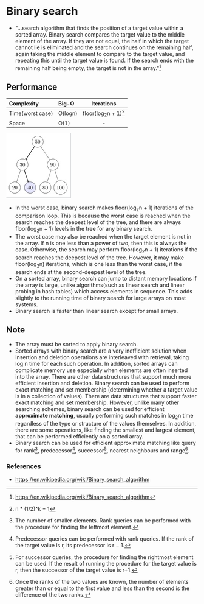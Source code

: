 # Binary search

- "...search algorithm that finds the position of a target value within a sorted array. Binary search compares the target value to the middle element of the array. If they are not equal, the half in which the target cannot lie is eliminated and the search continues on the remaining half, again taking the middle element to compare to the target value, and repeating this until the target value is found. If the search ends with the remaining half being empty, the target is not in the array."[^binary_search_definition]

## Performance

| Complexity       | Big-O       | Iterations                         |
| :--------------- | :---------- | :--------------------------------: |
| Time(worst case) | O(logn)     | floor(log<sub>2</sub>n + 1)[^iter] |
| Space            | O(1)        | -                                  |

[![example image](./images/binary_search_example.jpg "Image from Wikipedia")](https://en.wikipedia.org/wiki/Binary_search_algorithm#Procedure_for_finding_the_leftmost_element)

- In the worst case, binary search makes floor(log<sub>2</sub>n + 1) iterations of the comparison loop. This is because the worst case is reached when the search reaches the deepest level of the tree, and there are always floor(log<sub>2</sub>n + 1) levels in the tree for any binary search.
- The worst case may also be reached when the target element is not in the array. If n is one less than a power of two, then this is always the case. Otherwise, the search may perform floor(log<sub>2</sub>n + 1) iterations if the search reaches the deepest level of the tree. However, it may make floor(log<sub>2</sub>n) iterations, which is one less than the worst case, if the search ends at the second-deepest level of the tree.
- On a sorted array, binary search can jump to distant memory locations if the array is large, unlike algorithms(such as linear search and linear probing in hash tables) which access elements in sequence. This adds slightly to the running time of binary search for large arrays on most systems.
- Binary search is faster than linear search except for small arrays.

## Note

- The array must be sorted to apply binary search.
- Sorted arrays with binary search are a very inefficient solution when insertion and deletion operations are interleaved with retrieval, taking log n time for each such operation. In addition, sorted arrays can complicate memory use especially when elements are often inserted into the array. There are other data structures that support much more efficient insertion and deletion. Binary search can be used to perform exact matching and set membership (determining whether a target value is in a collection of values). There are data structures that support faster exact matching and set membership. However, unlike many other searching schemes, binary search can be used for efficient <b>approximate matching</b>, usually performing such matches in log<sub>2</sub>n time regardless of the type or structure of the values themselves. In addition, there are some operations, like finding the smallest and largest element, that can be performed efficiently on a sorted array.
- Binary search can be used for efficient approximate matching like query for rank[^rank_description], predecessor[^predecessor_description], successor[^successor_description], nearest neighbours and range[^range_description].

### References

- https://en.wikipedia.org/wiki/Binary_search_algorithm

[^rank_description]: The number of smaller elements. Rank queries can be performed with the procedure for finding the leftmost element.
[^predecessor_description]: Predecessor queries can be performed with rank queries. If the rank of the target value is r, its predecessor is r − 1.
[^successor_description]: For successor queries, the procedure for finding the rightmost element can be used. If the result of running the procedure for the target value is r, then the successor of the target value is r+1.
[^range_description]: Once the ranks of the two values are known, the number of elements greater than or equal to the first value and less than the second is the difference of the two ranks.
[^binary_search_definition]: https://en.wikipedia.org/wiki/Binary_search_algorithm
[^iter]: n * (1/2)^k = 1

